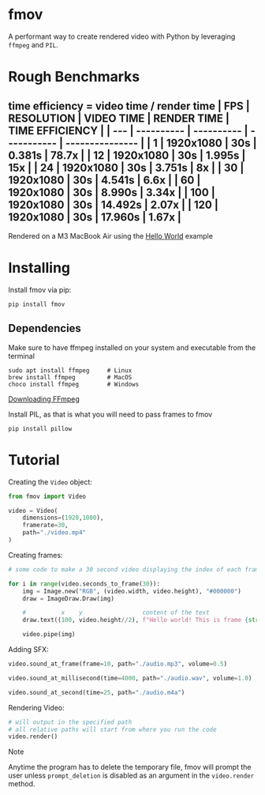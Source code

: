 # fmov
A performant way to create rendered video with Python by leveraging `ffmpeg` and `PIL`.

# Rough Benchmarks
time efficiency = video time / render time
| FPS | RESOLUTION | VIDEO TIME | RENDER TIME | TIME EFFICIENCY |
| --- | ---------- | ---------- | ----------- | --------------- |
| 1   | 1920x1080  | 30s        | 0.381s      | 78.7x           |
| 12  | 1920x1080  | 30s        | 1.995s      | 15x             |
| 24  | 1920x1080  | 30s        | 3.751s      | 8x              |
| 30  | 1920x1080  | 30s        | 4.541s      | 6.6x            |
| 60  | 1920x1080  | 30s        | 8.990s      | 3.34x           |
| 100 | 1920x1080  | 30s        | 14.492s     | 2.07x           |
| 120 | 1920x1080  | 30s        | 17.960s     | 1.67x           |
---
Rendered on a M3 MacBook Air using the [Hello World]() example

# Installing
Install fmov via pip:
```
pip install fmov
```

## Dependencies
Make sure to have ffmpeg installed on your system and executable from the terminal
```
sudo apt install ffmpeg     # Linux
brew install ffmpeg         # MacOS
choco install ffmpeg        # Windows
```
[Downloading FFmpeg](https://ffmpeg.org/download.html)

Install PIL, as that is what you will need to pass frames to fmov
```
pip install pillow
```

# Tutorial
Creating the `Video` object:
```python
from fmov import Video

video = Video(
    dimensions=(1920,1080),
    framerate=30,
    path="./video.mp4"
)

```

Creating frames:
```python
# some code to make a 30 second video displaying the index of each frame

for i in range(video.seconds_to_frame(30)):
    img = Image.new("RGB", (video.width, video.height), "#000000")
    draw = ImageDraw.Draw(img)

    #          x    y                 content of the text                     color
    draw.text((100, video.height//2), f"Hello world! This is frame {str(i)}", fill="#ffffff")

    video.pipe(img)
```

Adding SFX:
```python
video.sound_at_frame(frame=10, path="./audio.mp3", volume=0.5)

video.sound_at_millisecond(time=4000, path="./audio.wav", volume=1.0)

video.sound_at_second(time=25, path="./audio.m4a")
```

Rendering Video:
```python
# will output in the specified path
# all relative paths will start from where you run the code
video.render()
```
> [!NOTE]
> Anytime the program has to delete the temporary file, fmov will prompt the user unless `prompt_deletion` is disabled as an argument in the `video.render` method.

